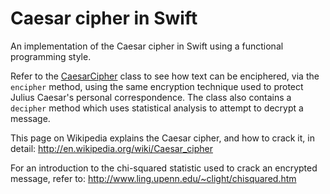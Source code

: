 # Caesar cipher in Swift

An implementation of the Caesar cipher in Swift using a functional programming style.

Refer to the [CaesarCipher](/caesar/CaesarCipher.swift) class to see how text can be enciphered, via the `encipher` method, using the same encryption technique used to protect Julius Caesar's personal correspondence. The class also contains a `decipher` method which uses statistical analysis to attempt to decrypt a message.

This page on Wikipedia explains the Caesar cipher, and how to crack it, in detail:
http://en.wikipedia.org/wiki/Caesar_cipher

For an introduction to the chi-squared statistic used to crack an encrypted message, refer to:
http://www.ling.upenn.edu/~clight/chisquared.htm
